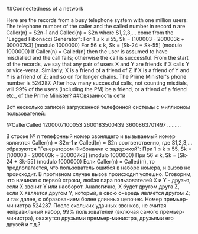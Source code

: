 ##Connectedness of a network

Here are the records from a busy telephone system with one million users:
The telephone number of the caller and the called number in record n are Caller(n) = S2n-1 and Called(n) = S2n where S1,2,3,... come from the "Lagged Fibonacci Generator":
For 1 ≤ k ≤ 55, Sk = [100003 - 200003k + 300007k3] (modulo 1000000)
For 56 ≤ k, Sk = [Sk-24 + Sk-55] (modulo 1000000)
If Caller(n) = Called(n) then the user is assumed to have misdialled and the call fails; otherwise the call is successful.
From the start of the records, we say that any pair of users X and Y are friends if X calls Y or vice-versa. Similarly, X is a friend of a friend of Z if X is a friend of Y and Y is a friend of Z; and so on for longer chains.
The Prime Minister's phone number is 524287. After how many successful calls, not counting misdials, will 99% of the users (including the PM) be a friend, or a friend of a friend etc., of the Prime Minister?
##Связанность сети

Вот несколько записей загруженной телефонной системы с миллионом пользователей:



№CallerCalled
1200007100053
2600183500439
3600863701497
.........


В строке № n телефонный номер звонящего и вызываемый номер являются Caller(n) = S2n-1 и Called(n) = S2n соответственно, где S1,2,3,... образуются "Генератором Фибоначчи с задержкой":
При 1 ≤ k ≤ 55, Sk = [100003 - 200003k + 300007k3] (modulo 1000000)
При 56 ≤ k, Sk = [Sk-24 + Sk-55] (modulo 1000000)
Если Caller(n) = Called(n), то предполагается, что пользователь ошибся в наборе номера, и вызов не происходит. В противном случае вызов происходит успешно.
Оговорим, что начиная с первой строки, любая пара пользователей X и Y - друзья, если X звонит Y или наоборот. Аналогично, X будет другом друга Z, если X является другом Y, который, в свою очередь является другом Z; и так далее, с образованием более длинных цепочек.
Номер премьер-министра 524287. После скольких удачных звонков, не считая неправильный набор, 99% пользователей (включая самого премьер-министра), окажутся друзьями премьер-министра, друзьями его друзей и т.д.?
